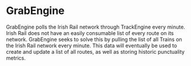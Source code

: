 # GrabEngine

GrabEngine polls the Irish Rail network through TrackEngine every minute.
Irish Rail does not have an easily consumable list of every route on its network. GrabEngine seeks to solve this by pulling the list of all Trains on the Irish Rail network every minute.
This data will eventually be used to create and update a list of all routes, as well as storing historic punctuality metrics.
